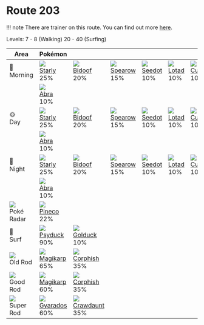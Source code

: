 # Route 203

!!! note
    There are trainer on this route. You can find out more [here](../../trainer_pokemon/route_203/).

Levels: 7 - 8 (Walking) 20 - 40 (Surfing)

Area                           | Pokémon                          | &nbsp;                           | &nbsp;                           | &nbsp;                           | &nbsp;                           | &nbsp;
---                            | ---                              | ---                              | ---                              | ---                              | ---                              | ---
🌅<br>Morning                   | ![][396]<br> [Starly]<br> 25%   | ![][399]<br> [Bidoof]<br> 20%   | ![][021]<br> [Spearow]<br> 15%  | ![][273]<br> [Seedot]<br> 10%   | ![][270]<br> [Lotad]<br> 10%    | ![][104]<br> [Cubone]<br> 10%
&nbsp;                         | ![][063]<br> [Abra]<br> 10%
🌞<br>Day                       | ![][396]<br> [Starly]<br> 25%   | ![][399]<br> [Bidoof]<br> 20%   | ![][021]<br> [Spearow]<br> 15%  | ![][273]<br> [Seedot]<br> 10%   | ![][270]<br> [Lotad]<br> 10%    | ![][104]<br> [Cubone]<br> 10%
&nbsp;                         | ![][063]<br> [Abra]<br> 10%
🌙<br>Night                     | ![][396]<br> [Starly]<br> 25%   | ![][399]<br> [Bidoof]<br> 20%   | ![][021]<br> [Spearow]<br> 15%  | ![][273]<br> [Seedot]<br> 10%   | ![][270]<br> [Lotad]<br> 10%    | ![][104]<br> [Cubone]<br> 10%
&nbsp;                         | ![][063]<br> [Abra]<br> 10%
![][poke-radar]<br> Poké Radar | ![][204]<br> [Pineco]<br> 22%
🌊<br> Surf                     | ![][054]<br> [Psyduck]<br> 90%  | ![][055]<br> [Golduck]<br> 10%
![][old-rod]<br> Old Rod       | ![][129]<br> [Magikarp]<br> 65% | ![][341]<br> [Corphish]<br> 35%
![][good-rod]<br> Good Rod     | ![][129]<br> [Magikarp]<br> 60% | ![][341]<br> [Corphish]<br> 35%
![][super-rod]<br> Super Rod   | ![][130]<br> [Gyarados]<br> 60% | ![][342]<br> [Crawdaunt]<br> 35%


[Spearow]: ../../pokemon_changes/021/
[Psyduck]: ../../pokemon_changes/054/
[Golduck]: ../../pokemon_changes/055/
[Abra]: ../../pokemon_changes/063/
[Cubone]: ../../pokemon_changes/104/
[Magikarp]: ../../pokemon_changes/129/
[Gyarados]: ../../pokemon_changes/130/
[Pineco]: ../../pokemon_changes/204/
[Lotad]: ../../pokemon_changes/270/
[Seedot]: ../../pokemon_changes/273/
[Corphish]: ../../pokemon_changes/341/
[Crawdaunt]: ../../pokemon_changes/342/
[Starly]: ../../pokemon_changes/396/
[Bidoof]: ../../pokemon_changes/399/
[good-rod]: ../img/items/good-rod.png
[old-rod]: ../img/items/old-rod.png
[poke-radar]: ../img/items/poke-radar.png
[super-rod]: ../img/items/super-rod.png
[021]: ../img/pokemon/021.png
[054]: ../img/pokemon/054.png
[055]: ../img/pokemon/055.png
[063]: ../img/pokemon/063.png
[104]: ../img/pokemon/104.png
[129]: ../img/pokemon/129.png
[130]: ../img/pokemon/130.png
[204]: ../img/pokemon/204.png
[270]: ../img/pokemon/270.png
[273]: ../img/pokemon/273.png
[341]: ../img/pokemon/341.png
[342]: ../img/pokemon/342.png
[396]: ../img/pokemon/396.png
[399]: ../img/pokemon/399.png
